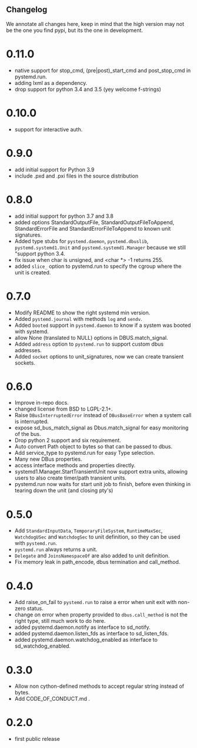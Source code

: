 Changelog
---------

We annotate all changes here, keep in mind that the high version may not be
the one you find pypi, but its the one in development.

0.11.0
=====
* native support for stop_cmd, (pre|post)_start_cmd and post_stop_cmd in pystemd.run.
* adding lxml as a dependency.
* drop support for python 3.4 and 3.5 (yey welcome f-strings)

0.10.0
=====
* support for interactive auth.

0.9.0
=====
* add initial support for Python 3.9
* include .pxd and .pxi files in the source distribution

0.8.0
=====
* add initial support for python 3.7 and 3.8
* added options StandardOutputFile, StandardOutputFileToAppend, StandardErrorFile and
  StandardErrorFileToAppend to known unit signatures.
* Added type stubs for `pystemd.daemon`, `pystemd.dbuslib`, `pystemd.systemd1.Unit`
  and `pystemd.systemd1.Manager` because we still "support python 3.4.
* fix issue when char is unsigned, and <char *> -1 returns 255.
* added `slice_` option to pystemd.run to specify the cgroup where the unit is created.

0.7.0
=====
* Modify README to show the right systemd min version.
* Added `pystemd.journal` with methods `log` and `sendv`.
* Added `booted` support in `pystemd.daemon` to know if a system was booted with
  systemd.
* allow None (translated to NULL) options in DBUS.match_signal.
* Added `address` option to `pystemd.run` to support custom dbus addresses.
* Added `socket` options to unit_signatures, now we can create transient sockets.

0.6.0
=====
* Improve in-repo docs.
* changed license from BSD to LGPL-2.1+.
* Raise `DBusInterruptedError` instead of `DBusBaseError` when a system call is
  interrupted.
* expose sd_bus_match_signal as Dbus.match_signal for easy monitoring of the bus.
* Drop python 2 support and six requirement.
* Auto convert Path object to bytes so that can be passed to dbus.
* Add service_type to pystemd.run for easy Type selection.
* Many new DBus properties.
* access interface methods and properties directly.
* systemd1.Manager.StartTransientUnit now support extra units, allowing users
  to also create timer/path transient units.
* pystemd.run now waits for start unit job to finish, before even thinking in
  tearing down the unit (and closing pty's)

0.5.0
=====
* Add `StandardInputData`, `TemporaryFileSystem`, `RuntimeMaxSec`,
   `WatchdogUSec` and `WatchdogSec` to unit definition, so they can be used
   with `pystemd.run`.
* `pystemd.run` always returns a unit.
* `Delegate` and `JoinsNamespaceOf` are also added to unit definition.
* Fix memory leak in path_encode, dbus termination and call_method.

0.4.0
=====
* Add raise_on_fail to `pystemd.run` to raise a error when unit exit with
  non-zero status.
* change on error when property provided to `dbus.call_method` is not the right
  type, still much work to do here.
* added pystemd.daemon.notify as interface to sd_notify.
* added pystemd.daemon.listen_fds as interface to sd_listen_fds.
* added pystemd.daemon.watchdog_enabled as interface to sd_watchdog_enabled.

0.3.0
=====
* Allow non cython-defined methods to accept regular string instead of bytes.
* Add CODE_OF_CONDUCT.md .

0.2.0
=====
* first public release
